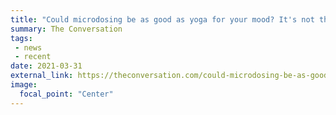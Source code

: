 ```yaml
---
title: "Could microdosing be as good as yoga for your mood? It's not that big a stretch"
summary: The Conversation
tags:
 - news
 - recent
date: 2021-03-31
external_link: https://theconversation.com/could-microdosing-be-as-good-as-yoga-for-your-mood-its-not-that-big-a-stretch-157891
image:
  focal_point: "Center"
---
```


